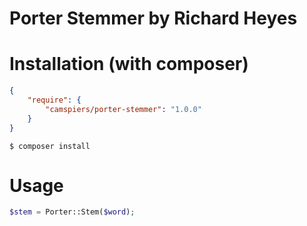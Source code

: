 # Porter Stemmer by Richard Heyes

# Installation (with composer)

```json
{
	"require": {
		"camspiers/porter-stemmer": "1.0.0"
	}
}
```

	$ composer install

# Usage

```php
$stem = Porter::Stem($word);
```
